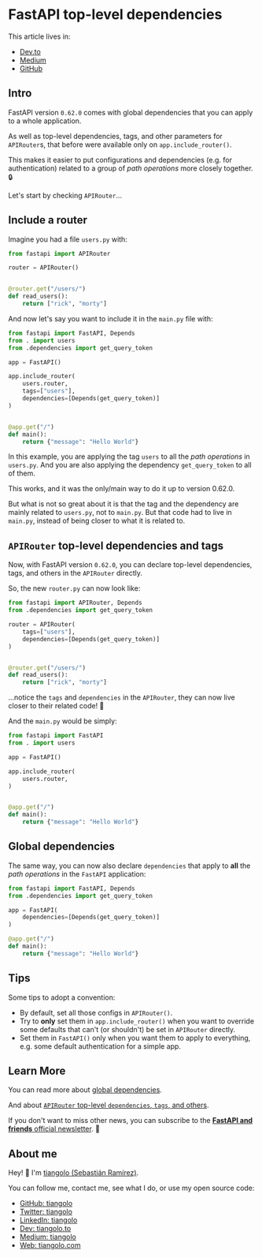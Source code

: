 # FastAPI top-level dependencies

This article lives in:

* [Dev.to](https://dev.to/tiangolo/)
* [Medium](https://medium.com/@tiangolo/)
* [GitHub](https://github.com/tiangolo/blog-posts/blob/master/fastapi-top-level-dependencies/README.md)

## Intro

FastAPI version `0.62.0` comes with global dependencies that you can apply to a whole application.

As well as top-level dependencies, tags, and other parameters for `APIRouter`s, that before were available only on `app.include_router()`.

This makes it easier to put configurations and dependencies (e.g. for authentication) related to a group of *path operations* more closely together. 🔒

Let's start by checking `APIRouter`...

## Include a router

Imagine you had a file `users.py` with:

```Python
from fastapi import APIRouter

router = APIRouter()


@router.get("/users/")
def read_users():
    return ["rick", "morty"]
```

And now let's say you want to include it in the `main.py` file with:

```Python
from fastapi import FastAPI, Depends
from . import users
from .dependencies import get_query_token

app = FastAPI()

app.include_router(
    users.router,
    tags=["users"],
    dependencies=[Depends(get_query_token)]
)


@app.get("/")
def main():
    return {"message": "Hello World"}
```

In this example, you are applying the tag `users` to all the *path operations* in `users.py`. And you are also applying the dependency `get_query_token` to all of them.

This works, and it was the only/main way to do it up to version 0.62.0.

But what is not so great about it is that the tag and the dependency are mainly related to `users.py`, not to `main.py`. But that code had to live in `main.py`, instead of being closer to what it is related to.

## `APIRouter` top-level dependencies and tags

Now, with FastAPI version `0.62.0`, you can declare top-level dependencies, tags, and others in the `APIRouter` directly.

So, the new `router.py` can now look like:

```Python
from fastapi import APIRouter, Depends
from .dependencies import get_query_token

router = APIRouter(
    tags=["users"],
    dependencies=[Depends(get_query_token)]
)


@router.get("/users/")
def read_users():
    return ["rick", "morty"]
```

...notice the `tags` and `dependencies` in the `APIRouter`, they can now live closer to their related code! 🎉

And the `main.py` would be simply:

```Python
from fastapi import FastAPI
from . import users

app = FastAPI()

app.include_router(
    users.router,
)


@app.get("/")
def main():
    return {"message": "Hello World"}
```

## Global dependencies

The same way, you can now also declare `dependencies` that apply to **all** the *path operations* in the `FastAPI` application:

```Python
from fastapi import FastAPI, Depends
from .dependencies import get_query_token

app = FastAPI(
    dependencies=[Depends(get_query_token)]
)

@app.get("/")
def main():
    return {"message": "Hello World"}
```

## Tips

Some tips to adopt a convention:

* By default, set all those configs in `APIRouter()`.
* Try to **only** set them in `app.include_router()` when you want to override some defaults that can't (or shouldn't) be set in `APIRouter` directly.
* Set them in `FastAPI()` only when you want them to apply to everything, e.g. some default authentication for a simple app.

## Learn More

You can read more about [global dependencies](https://fastapi.tiangolo.com/tutorial/dependencies/global-dependencies/).

And about [`APIRouter` top-level `dependencies`, `tags`, and others](https://fastapi.tiangolo.com/tutorial/bigger-applications/).

If you don't want to miss other news, you can subscribe to the [**FastAPI and friends** official newsletter](https://fastapi.tiangolo.com/newsletter/). 🎉

## About me

Hey! 👋 I'm [tiangolo (Sebastián Ramírez)](https://tiangolo.com).

You can follow me, contact me, see what I do, or use my open source code:

* [GitHub: tiangolo](https://github.com/tiangolo)
* [Twitter: tiangolo](https://twitter.com/tiangolo)
* [LinkedIn: tiangolo](https://www.linkedin.com/in/tiangolo/)
* [Dev: tiangolo.to](https://dev.to/tiangolo)
* [Medium: tiangolo](https://medium.com/@tiangolo)
* [Web: tiangolo.com](https://tiangolo.com)
